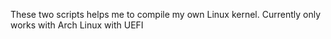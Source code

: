 These two scripts helps me to compile my own Linux kernel. Currently only works with Arch Linux with UEFI
